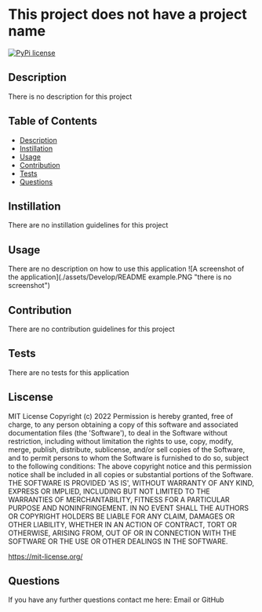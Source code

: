 # This project does not have a project name
[![PyPi license](https://badgen.net/pypi/license/pip/)](https://pypi.com/project/pip/)
## Description 
There is no description for this project

## Table of Contents
* [Description](#description)
* [Instillation](#instillation)
* [Usage](#usage)
* [Contribution](#contribution)
* [Tests](#tests)
* [Questions](#questions)
## Instillation 
There are no instillation guidelines for this project
## Usage 
There are no description on how to use this application
![A screenshot of the application](./assets/Develop/README example.PNG "there is no screenshot")
## Contribution
There are no contribution guidelines for this project
## Tests
There are no tests for this application

## Liscense
MIT License Copyright (c) 2022 
Permission is hereby granted, free of charge, to any person obtaining a copy of this software and associated documentation files (the 'Software'), to deal in the Software without restriction, including without limitation the rights to use, copy, modify, merge, publish, distribute, sublicense, and/or sell copies of the Software, and to permit persons to whom the Software is furnished to do so, subject to the following conditions: The above copyright notice and this permission notice shall be included in all copies or substantial portions of the Software. THE SOFTWARE IS PROVIDED 'AS IS', WITHOUT WARRANTY OF ANY KIND, EXPRESS OR IMPLIED, INCLUDING BUT NOT LIMITED TO THE WARRANTIES OF MERCHANTABILITY, FITNESS FOR A PARTICULAR PURPOSE AND NONINFRINGEMENT. IN NO EVENT SHALL THE AUTHORS OR COPYRIGHT HOLDERS BE LIABLE FOR ANY CLAIM, DAMAGES OR OTHER LIABILITY, WHETHER IN AN ACTION OF CONTRACT, TORT OR OTHERWISE, ARISING FROM, OUT OF OR IN CONNECTION WITH THE SOFTWARE OR THE USE OR OTHER DEALINGS IN THE SOFTWARE.

https://mit-license.org/

## Questions
If you have any further questions contact me here:
Email  or GitHub [](https://github.com/)
